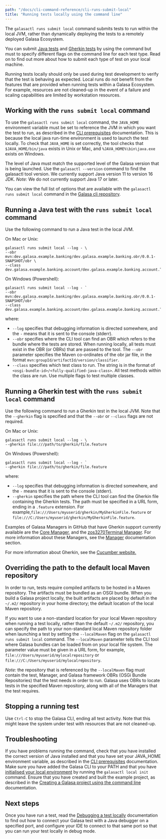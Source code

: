 ```yaml
---
path: "/docs/cli-command-reference/cli-runs-submit-local"
title: "Running tests locally using the command line"
---
```



The `galasactl runs submit local` command submits tests to run within the local JVM, rather than dynamically deploying the tests to a remotely deployed Galasa Ecosystem. 

You can submit [Java tests](#Java) and [Gherkin tests](#Gherkin) by using the command but must to specify different flags on the command line for each test type. Read on to find out more about how to submit each type of test on your local machine.

Running tests locally should only be used during test development to verify that the test is behaving as expected. 
Local runs do not benefit from the features that are provided when running tests within a Galasa Ecosystem. For example, resources are not cleaned-up in the event of a failure and scaling capabilities are limited by workstation resources. 


## Working with the `runs submit local` command

To use the `galasactl runs submit local` command, the `JAVA_HOME` environment variable must be set to reference the JVM in which you want the test to run, as described in the [CLI prerequisites](/docs/cli-command-reference/cli-prereqs) documentation. This is because the local java run-time environment is used to launch the test locally. To check that `JAVA_HOME` is set correctly, the tool checks that `$JAVA_HOME/bin/java` exists in Unix or Mac, and `%JAVA_HOME%\bin\java.exe` exists on Windows.

The level of Java must match the supported level of the Galasa version that is being launched. Use the `galasactl --version` command to find the galasactl tool version. We currently support Java version 11 to version 16 JDK. _Note:_ We do not currently support Java 17 or later.

You can view the full list of options that are available with the `galasactl runs submit local` command in the 
<a href="https://github.com/galasa-dev/cli/blob/main/docs/generated/galasactl_runs_submit_local.md" target="_blank">Galasa cli repository</a>.

## <a name="Java"></a>Running a Java test with the `runs submit local` command

Use the following command to run a Java test in the local JVM.

On Mac or Unix:

```
galasactl runs submit local --log - \
--obr mvn:dev.galasa.example.banking/dev.galasa.example.banking.obr/0.0.1-SNAPSHOT/obr \
--class dev.galasa.example.banking.account/dev.galasa.example.banking.account.TestAccount
```

On Windows (Powershell):

```
galasactl runs submit local --log - `
--obr mvn:dev.galasa.example.banking/dev.galasa.example.banking.obr/0.0.1-SNAPSHOT/obr `
--class dev.galasa.example.banking.account/dev.galasa.example.banking.account.TestAccount
```

where:

- `--log` specifies that debugging information is directed somewhere, and the `-` means that it is sent to the console (stderr).
- `--obr` specifies where the  CLI tool can find an OBR which refers to the bundle where the tests are stored. When running locally, all tests must exist in the OBR (or OBRs) that are passed to the tool. The `--obr` parameter specifies the Maven co-ordinates of the obr jar file, in the format `mvn:groupId/artifactId/version/classifier`.
- `--class` specifies which test class to run. The string is in the format of `<osgi-bundle-id>/<fully-qualified-java-class>`. All test methods within the class are run. Use multiple flags to test multiple classes.


## <a name="Gherkin"></a>Running a Gherkin test with the `runs submit local` command

Use the following command to run a Gherkin test in the local JVM. Note that the `--gherkin` flag is specified and that the `--obr` or `--class` flags are not required. 

On Mac or Unix:

```
galasactl runs submit local --log - \
--gherkin file:///path/to/gherkin/file.feature
```


On Windows (Powershell):

```
galasactl runs submit local --log - `   
--gherkin file:///path/to/gherkin/file.feature
```

where:

- `--log` specifies that debugging information is directed somewhere, and the `-` means that it is sent to the console (stderr).
- `--gherkin` specifies the path where the  CLI tool can find the Gherkin file containing the Gherkin tests. The path must be specified in a URL form, ending in a `.feature` extension. For example,`file:///Users/myuserid/gherkin/MyGherkinFile.feature` or `file:///C:/Users/myuserid/gherkin/MyGherkinFile.feature`.


Examples of Galasa Managers in GitHub that have Gherkin support currently available are the <a href="https://github.com/galasa-dev/managers/tree/main/galasa-managers-parent/galasa-managers-core-parent/dev.galasa.core.manager/src/main/java/dev/galasa/core/manager/internal/gherkin" target="_blank">
Core Manager</a>, and the <a href="https://github.com/galasa-dev/managers/tree/main/galasa-managers-parent/galasa-managers-zos-parent/dev.galasa.zos3270.manager/src/main/java/dev/galasa/zos3270/internal/gherkin" target="_blank">
zos3270Terminal Manager</a>. For more information about these Managers, see the [Manager](../managers) documentation section. 



For more information about Gherkin, see the <a href="https://cucumber.io/docs/guides/overview/" target="_blank">Cucumber website.</a>

## Overriding the path to the default local Maven repository

In order to run, tests require compiled artifacts to be hosted in a Maven repository. The artifacts must be bundled as an OSGI bundle. When you build a Galasa project locally, the built artifacts are placed by default in the `~/.m2/` repository in your home directory; the default location of the local Maven repository.  

If you want to use a non-standard location for your local Maven repository when running a test locally, rather than the default `~/.m2/` repository, you can specify the path to your non-standard local Maven repository folder when launching a test by setting the  `--localMaven` flag on the `galasactl runs submit local` command. The `--localMaven` parameter tells the CLI tool where Galasa bundles can be loaded from on your local file system. The parameter value must be given in a URL form, for example, `file:///Users/myuserid/mylocalrepository` or `file:///C:/Users/myuserid/mylocalrepository`.

*Note:* the repository that is referenced by the `--localMaven` flag must contain the test, Manager, and Galasa framework OBRs (OSGi Bundle Repositories) that the test needs in order to run. Galasa uses OBRs to locate tests in the specified Maven repository, along with all of the Managers that the test requires.

## Stopping a running test

Use `Ctrl-C` to stop the Galasa CLI, ending all test activity. Note that this might leave the system under test with resources that are not cleaned-up.

## Troubleshooting

If you have problems running the command, check that you have installed the correct version of Java installed and that you have set your JAVA_HOME environment variable, as described in the [CLI prerequisites](cli-prereqs) documentation. Make sure you have added the Galasa CLI to your PATH and that you have [initialised your local environment](../../docs/initialising-home-folder) by running the `galasactl local init` command. Ensure that you have created and built the example project, as described in the [Creating a Galasa project using the command line](../writing-own-tests/setting-up-galasa-project) documentation. 


## Next steps

Once you have run a test, read the [Debugging a test locally](cli-runs-local-debug) documentation to find out how to connect your Galasa test with a Java debugger on a specified port, and configure your IDE to connect to that same port so that you can run your test locally in debug mode. 

